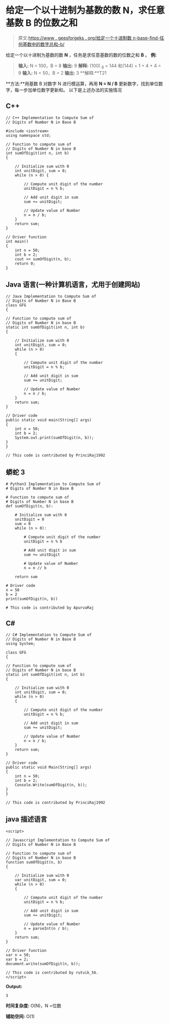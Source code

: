# 给定一个以十进制为基数的数 N，求任意基数 B 的位数之和

> 原文:[https://www . geesforgeks . org/给定一个十进制数 n-base-find-任何基数中的数字总和-b/](https://www.geeksforgeeks.org/given-a-number-n-in-decimal-base-find-the-sum-of-digits-in-any-base-b/)

给定一个以十进制为基数的数 **N** ，任务是求任意基数的数的位数之和 **B** 。
**例:**

> **输入:** N = 100，B = 8
> **输出:** 9
> **解释:**
> (100) <sub>8</sub> = 144
> 和(144) = 1 + 4 + 4 = 9
> **输入:** N = 50，B = 2
> **输出:** 3
> **解释:**T21

**方法:**用基数 B 对数字 N 进行模运算，再用 **N = N / B** 更新数字，找到单位数字，每一步加单位数字更新和。
以下是上述办法的实施情况

## C++

```
// C++ Implementation to Compute Sum of
// Digits of Number N in Base B

#include <iostream>
using namespace std;

// Function to compute sum of
// Digits of Number N in base B
int sumOfDigit(int n, int b)
{

    // Initialize sum with 0
    int unitDigit, sum = 0;
    while (n > 0) {

        // Compute unit digit of the number
        unitDigit = n % b;

        // Add unit digit in sum
        sum += unitDigit;

        // Update value of Number
        n = n / b;
    }
    return sum;
}

// Driver function
int main()
{
    int n = 50;
    int b = 2;
    cout << sumOfDigit(n, b);
    return 0;
}
```

## Java 语言(一种计算机语言，尤用于创建网站)

```
// Java Implementation to Compute Sum of
// Digits of Number N in Base B
class GFG
{

// Function to compute sum of
// Digits of Number N in base B
static int sumOfDigit(int n, int b)
{

    // Initialize sum with 0
    int unitDigit, sum = 0;
    while (n > 0)
    {

        // Compute unit digit of the number
        unitDigit = n % b;

        // Add unit digit in sum
        sum += unitDigit;

        // Update value of Number
        n = n / b;
    }
    return sum;
}

// Driver code
public static void main(String[] args)
{
    int n = 50;
    int b = 2;
    System.out.print(sumOfDigit(n, b));
}
}

// This code is contributed by PrinciRaj1992
```

## 蟒蛇 3

```
# Python3 Implementation to Compute Sum of
# Digits of Number N in Base B

# Function to compute sum of
# Digits of Number N in base B
def sumOfDigit(n, b):

    # Initialize sum with 0
    unitDigit = 0
    sum = 0
    while (n > 0):

        # Compute unit digit of the number
        unitDigit = n % b

        # Add unit digit in sum
        sum += unitDigit

        # Update value of Number
        n = n // b

    return sum

# Driver code
n = 50
b = 2
print(sumOfDigit(n, b))

# This code is contributed by ApurvaRaj
```

## C#

```
// C# Implementation to Compute Sum of
// Digits of Number N in Base B
using System;

class GFG
{

// Function to compute sum of
// Digits of Number N in base B
static int sumOfDigit(int n, int b)
{

    // Initialize sum with 0
    int unitDigit, sum = 0;
    while (n > 0)
    {

        // Compute unit digit of the number
        unitDigit = n % b;

        // Add unit digit in sum
        sum += unitDigit;

        // Update value of Number
        n = n / b;
    }
    return sum;
}

// Driver code
public static void Main(String[] args)
{
    int n = 50;
    int b = 2;
    Console.Write(sumOfDigit(n, b));
}
}

// This code is contributed by PrinciRaj1992
```

## java 描述语言

```
<script>

// Javascript Implementation to Compute Sum of
// Digits of Number N in Base B

// Function to compute sum of
// Digits of Number N in base B
function sumOfDigit(n, b)
{

    // Initialize sum with 0
    var unitDigit, sum = 0;
    while (n > 0)
    {

        // Compute unit digit of the number
        unitDigit = n % b;

        // Add unit digit in sum
        sum += unitDigit;

        // Update value of Number
        n = parseInt(n / b);
    }
    return sum;
}

// Driver function
var n = 50;
var b = 2;
document.write(sumOfDigit(n, b));

// This code is contributed by rutvik_56.
</script>
```

**Output:** 

```
3
```

**时间复杂度:** O(N)，N =位数

**辅助空间:** O(1)